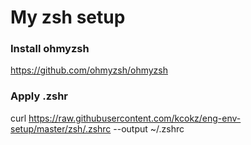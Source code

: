 # My zsh setup
### Install ohmyzsh
https://github.com/ohmyzsh/ohmyzsh
### Apply .zshr
curl https://raw.githubusercontent.com/kcokz/eng-env-setup/master/zsh/.zshrc --output ~/.zshrc
